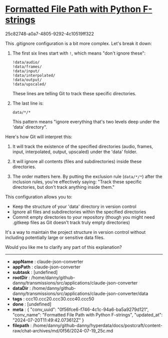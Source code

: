 # [Formatted File Path with Python F-strings](https://claude.ai/chat/0f56fce6-f746-4c1c-94a6-ba5a9279d121)

25c82748-a0a7-4805-9292-4c10519ff322

 This .gitignore configuration is a bit more complex. Let's break it down:

1. The first six lines start with `!`, which means "don't ignore these":
   ```
   !data/audio/
   !data/frames/
   !data/input/
   !data/interpolated/
   !data/output/
   !data/upscaled/
   ```
   These lines are telling Git to track these specific directories.

2. The last line is:
   ```
   data/*/*
   ```
   This pattern means "ignore everything that's two levels deep under the 'data' directory".

Here's how Git will interpret this:

1. It will track the existence of the specified directories (audio, frames, input, interpolated, output, upscaled) under the 'data' folder.

2. It will ignore all contents (files and subdirectories) inside these directories.

3. The order matters here. By putting the exclusion rule (`data/*/*`) after the inclusion rules, you're effectively saying: "Track these specific directories, but don't track anything inside them."

This configuration allows you to:
- Keep the structure of your 'data' directory in version control
- Ignore all files and subdirectories within the specified directories
- Commit empty directories to your repository (though you might need .gitkeep files as Git doesn't track truly empty directories)

It's a way to maintain the project structure in version control without including potentially large or sensitive data files.

Would you like me to clarify any part of this explanation?

---

* **appName** : claude-json-converter
* **appPath** : claude-json-converter
* **subtask** : [undefined]
* **rootDir** : /home/danny/github-danny/transmissions/src/applications/claude-json-converter
* **dataDir** : /home/danny/github-danny/transmissions/src/applications/claude-json-converter/data
* **tags** : ccc10.ccc20.ccc30.ccc40.ccc50
* **done** : [undefined]
* **meta** : {
  "conv_uuid": "0f56fce6-f746-4c1c-94a6-ba5a9279d121",
  "conv_name": "Formatted File Path with Python F-strings",
  "updated_at": "2024-07-20T11:49:42.073612Z"
}
* **filepath** : /home/danny/github-danny/hyperdata/docs/postcraft/content-raw/chat-archives/md/0f56/2024-07-19_25c.md